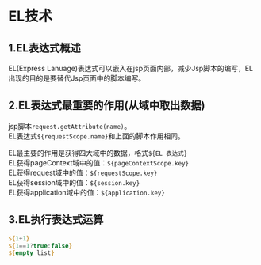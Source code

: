 # EL技术

## 1.EL表达式概述
EL(Express Lanuage)表达式可以嵌入在jsp页面内部，减少Jsp脚本的编写，EL出现的目的是要替代Jsp页面中的脚本编写。<br>

## 2.EL表达式最重要的作用(从域中取出数据)
jsp脚本``request.getAttribute(name)``。<br>
EL表达式``${requestScope.name}``和上面的脚本作用相同。<br>

EL最主要的作用是获得四大域中的数据，格式``${EL 表达式}``<br>
EL获得pageContext域中的值：``${pageContextScope.key}``<br>
EL获得request域中的值：``${requestScope.key}``<br>
EL获得session域中的值：``${session.key}``<br>
EL获得application域中的值：``${application.key}``<br>

## 3.EL执行表达式运算
```jsp
${1+1}
${1==1?true:false}
${empty list}
```
